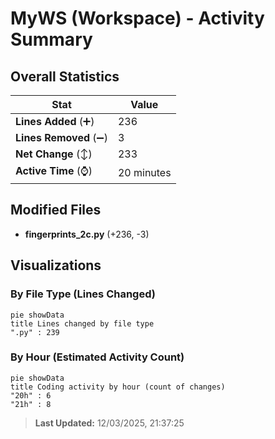# MyWS (Workspace) - Activity Summary 

## Overall Statistics

| Stat                   | Value                                                             |
| ---------------------- | ----------------------------------------------------------------- |
| **Lines Added** (➕)   | 236                                          |
| **Lines Removed** (➖) | 3                                        |
| **Net Change** (↕)    | 233                |
| **Active Time** (⌚)   | 20 minutes |


## Modified Files
- **fingerprints_2c.py** (+236, -3)

## Visualizations

### By File Type (Lines Changed)

```mermaid
pie showData
title Lines changed by file type
".py" : 239
```

### By Hour (Estimated Activity Count)

```mermaid
pie showData
title Coding activity by hour (count of changes)
"20h" : 6
"21h" : 8
```


> **Last Updated:** 12/03/2025, 21:37:25